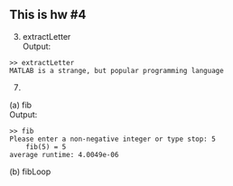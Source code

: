 ## This is hw #4  

3. extractLetter  
Output:  
```  
>> extractLetter  
MATLAB is a strange, but popular programming language  
```  

7.  
(a) fib  
Output:  
```  
>> fib  
Please enter a non-negative integer or type stop: 5  
	fib(5) = 5  
average runtime: 4.0049e-06  
```  
(b) fibLoop  
```  
